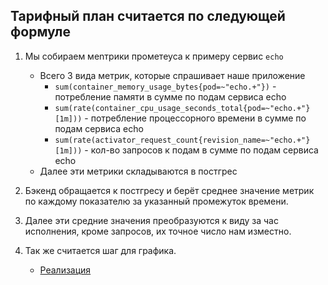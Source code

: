 ## Тарифный план считается по следующей формуле

1. Мы собираем меnтрики прометеуса к примеру сервис `echo`
   * Всего 3 вида метрик, которые спрашивает наше приложение
     * `sum(container_memory_usage_bytes{pod=~"echo.+"})` - потребление памяти в сумме по подам сервиса echo
     * `sum(rate(container_cpu_usage_seconds_total{pod=~"echo.+"}[1m]))` - потребление процессорного времени в сумме по подам сервиса echo
     * `sum(rate(activator_request_count{revision_name=~"echo.+"}[1m]))` - кол-во запросов к подам в сумме по подам сервиса echo
   * Далее эти метрики складываются в постгрес

2. Бэкенд обращается к постгресу и берёт среднее значение метрик по каждому показателю за указанный промежуток времени.
3. Далее эти средние значения преобразуются к виду за час исполнения, кроме запросов, их точное число нам изместно.
4. Так же считается шаг для графика.
   * [Реализация](./java-backend/src/main/java/by/faas/billing/service/BillingService.java)